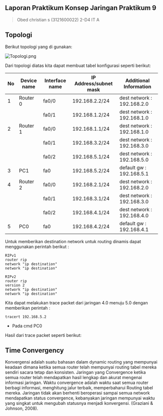  ## Laporan Praktikum Konsep Jaringan Praktikum 9

> Obed christian s (3121600022)
2-D4 IT A

## Topologi

Berikut topologi yang di gunakan:

![Topologi.png](https://i.postimg.cc/Y2566gQZ/Topologi.png)

Dari topologi diatas kita dapat membuat tabel konfigurasi seperti berikut:

| No  | Device name | Interface name | IP Address/subnet mask | Additional Information     |
| --- | ----------- | -------------- | ---------------------- | -------------------------- |
| 1   | Router 0    | fa0/0          | 192.168.2.2/24         | dest network : 192.168.2.0 |
|     |             | fa0/1          | 192.168.1.2/24         | dest network : 192.168.1.0 |
| 2   | Router 1    | fa0/0          | 192.168.1.1/24         | dest network : 192.168.1.0 |
|     |             | fa0/1          | 192.168.3.2/24         | dest network : 192.168.3.0 |
|     |             | fa0/2          | 192.168.5.1/24         | dest network : 192.168.5.0 |
| 3   | PC1         | fa0            | 192.168.5.2/24         | default gw : 192.168.5.1   |
| 4   | Router 2    | fa0/0          | 192.168.2.1/24         | dest network : 192.168.2.0 |
|     |             | fa0/1          | 192.168.3.1/24         | dest network : 192.168.3.0 |
|     |             | fa0/2          | 192.168.4.1/24         | dest network : 192.168.4.0 |
| 5   | PC0         | fa0            | 192.168.4.2/24         | default gw : 192.168.4.1   |

Untuk memberikan destination network untuk routing dinamis dapat menggunakan perintah berikut :

    RIPv1
    router rip
    network "ip destination"
    network "ip destination"

    RIPv2
    router rip
    version 2
    network "ip destination"
    network "ip destination"

Kita dapat melakukan trace packet dari jaringan 4.0 menuju 5.0 dengan memberikan perintah :

    tracert 192.168.5.2

- Pada cmd PC0

Hasil dari trace packet seperti berikut:



## Time Convergency

Konvergensi adalah suatu bahasan dalam dynamic routing yang mempunyai keadaan dimana ketika semua router telah mempunyai routing tabel mereka sendiri sacara tetap dan konsisten. Jaringan yang Convergence ketika semua router telah mendapatkan hasil lengkap dan akurat mengenai informasi jaringan. Waktu convergence adalah waktu saat semua router berbagi informasi, menghitung jalur terbaik, memperbaharui Routing tabel mereka. Jaringan tidak akan berhenti beroperasi sampai semua network mendapatkan status convergence, kebanyakan jaringan mempunyai waktu yang singkat untuk mengubah statusnya menjadi konvergensi. (Graziani & Johnson, 2008).